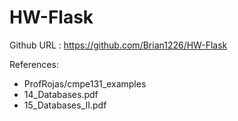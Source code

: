 # HW-Flask
Github URL : https://github.com/Brian1226/HW-Flask

References:
* ProfRojas/cmpe131_examples
* 14_Databases.pdf
* 15_Databases_II.pdf

